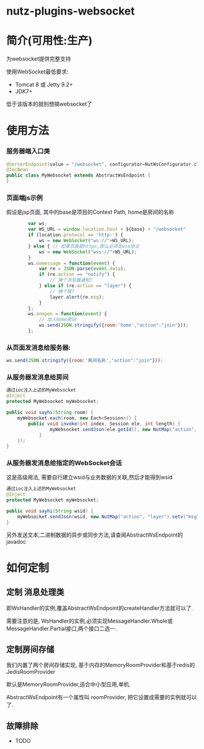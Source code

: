 nutz-plugins-websocket
==================================

简介(可用性:生产)
==================================

为websocket提供完整支持

使用WebSocket最低要求:

* Tomcat 8 或 Jetty 9.2+
* JDK7+

低于该版本的就别想搞websocket了

使用方法
==================================

### 服务器端入口类

```java
@ServerEndpoint(value = "/websocket", configurator=NutWsConfigurator.class)
@IocBean
public class MyWebsocket extends AbstractWsEndpoint {
}
```

### 页面端js示例

假设是jsp页面, 其中的base是项目的Context Path, home是房间的名称

```js
        var ws;
		var WS_URL = window.location.host + ${base} + "/websocket"
		if (location.protocol == 'http:') {
			ws = new WebSocket("ws://"+WS_URL);
		} else { // 如果页面是https,那么必须走wss协议
			ws = new WebSocket("wss://"+WS_URL);
		}
		ws.onmessage = function(event) {
		    var re = JSON.parse(event.data);
		    if (re.action == "notify") {
		    	// 弹个浏览器通知?
		    } else if (re.action == "layer") {
		    	// 弹个层?
		    	layer.alert(re.msg);
		    }
		};
		ws.onopen = function(event) {
		    // 加入home房间
			ws.send(JSON.stringify({room:'home',"action":"join"}));
		};
```

### 从页面发消息给服务器:

```js
ws.send(JSON.stringify({room:'房间名称',"action":"join"}));
```

### 从服务器发消息给房间

```java
通过ioc注入上述的MyWebsocket
@Inject
protected MyWebsocket myWebsocket;

public void sayhi(String room) {
    myWebsocket.each(room, new Each<Session>() {
    	public void invoke(int index, Session ele, int length) {
                myWebsocket.sendJson(ele.getId(), new NutMap("action", "layer").setv("msg", "hi"));
            }
    });
}
```

### 从服务器发消息给指定的WebSocket会话

这是高级用法, 需要自行建立wsid与业务数据的关联,然后才能得到wsid

```java
通过ioc注入上述的MyWebsocket
@Inject
protected MyWebsocket myWebsocket;

public void sayhi(String wsid) {
    myWebsocket.sendJson(wsid, new NutMap("action", "layer").setv("msg", "hi"));
}
```

另外发送文本,二进制数据的异步或同步方法,请查阅AbstractWsEndpoint的javadoc

# 如何定制

## 定制 消息处理类

即WsHandler的实例,覆盖AbstractWsEndpoint的createHandler方法就可以了.

需要注意的是, WsHandler的实例,必须实现MessageHandler.Whole或MessageHandler.Partial接口,两个接口二选一.

## 定制房间存储

我们内置了两个房间存储实现, 基于内存的MemoryRoomProvider和基于redis的JedisRoomProvider

默认是MemoryRoomProvider,适合中小型应用,单机.

AbstractWsEndpoint有一个属性叫 roomProvider, 把它设置成需要的实例就可以了.

## 故障排除

* TODO
